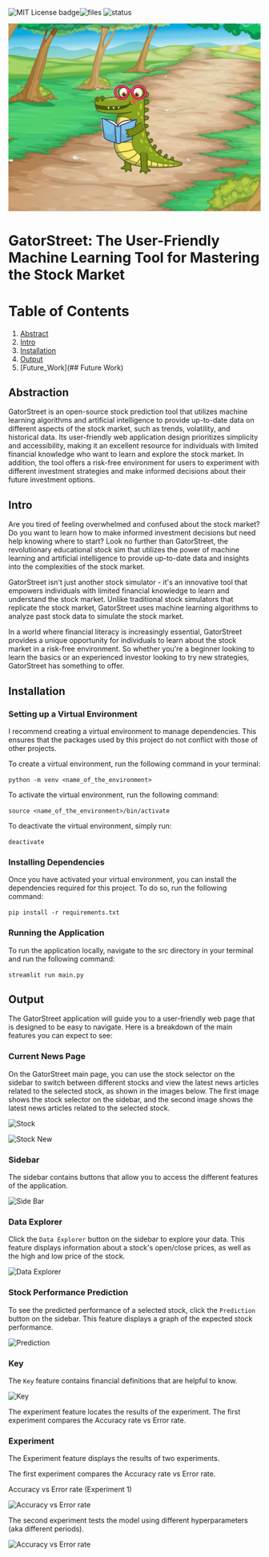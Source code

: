 ![MIT License badge](https://img.shields.io/github/license/ReadyResearchers/GatorStreet)![files](https://img.shields.io/github/directory-file-count/ReadyResearchers/GatorStreet) ![status](https://img.shields.io/github/actions/workflow/status/ReadyResearchers/GatorStreet/main.yml)
<p align="center">
  <img src="img/GatorStreet_Logo.png" />
</p>

# GatorStreet: The User-Friendly Machine Learning Tool for Mastering the Stock Market

# Table of Contents

1. [Abstract](##Abstraction)
2. [Intro](##Intro)
3. [Installation](##Installation )
4. [Output](##Output)
5. [Future_Work](## Future Work)

## Abstraction

GatorStreet is an open-source stock prediction tool that utilizes machine learning algorithms and artificial intelligence to provide up-to-date data on different aspects of the stock market, such as trends, volatility, and historical data. Its user-friendly web application design prioritizes simplicity and accessibility, making it an excellent resource for individuals with limited financial knowledge who want to learn and explore the stock market. In addition, the tool offers a risk-free environment for users to experiment with different investment strategies and make informed decisions about their future investment options.

## Intro

Are you tired of feeling overwhelmed and confused about the stock market? Do you want to learn how to make informed investment decisions but need help knowing where to start? Look no further than GatorStreet, the revolutionary educational stock sim that utilizes the power of machine learning and artificial intelligence to provide up-to-date data and insights into the complexities of the stock market.

GatorStreet isn't just another stock simulator - it's an innovative tool that empowers individuals with limited financial knowledge to learn and understand the stock market. Unlike traditional stock simulators that replicate the stock market, GatorStreet uses machine learning algorithms to analyze past stock data to simulate the stock market.

In a world where financial literacy is increasingly essential, GatorStreet provides a unique opportunity for individuals to learn about the stock market in a risk-free environment. So whether you're a beginner looking to learn the basics or an experienced investor looking to try new strategies, GatorStreet has something to offer. 

## Installation 

### Setting up a Virtual Environment
I recommend creating a virtual environment to manage dependencies. This ensures that the packages used by this project do not conflict with those of other projects.

To create a virtual environment, run the following command in your terminal:

```python -m venv <name_of_the_environment>```

To activate the virtual environment, run the following command:

```source <name_of_the_environment>/bin/activate```

To deactivate the virtual environment, simply run:

```deactivate```

### Installing Dependencies

Once you have activated your virtual environment, you can install the dependencies required for this project. To do so, run the following command:

```pip install -r requirements.txt```

### Running the Application

To run the application locally, navigate to the src directory in your terminal and run the following command:

```streamlit run main.py```

## Output

The GatorStreet application will guide you to a user-friendly web page that is designed to be easy to navigate. Here is a breakdown of the main features you can expect to see:

### Current News Page 

On the GatorStreet main page, you can use the stock selector on the sidebar to switch between different stocks and view the latest news articles related to the selected stock, as shown in the images below. The first image shows the stock selector on the sidebar, and the second image shows the latest news articles related to the selected stock.

![Stock](img/Select.png)

![Stock New](img/news.png)

### Sidebar
The sidebar contains buttons that allow you to access the different features of the application.

![Side Bar](img/side_bar.png)


### Data Explorer

Click the ```Data Explorer``` button on the sidebar to explore your data. This feature displays information about a stock's open/close prices, as well as the high and low price of the stock.

![Data Explorer](img/data.png)

### Stock Performance Prediction

To see the predicted performance of a selected stock, click the ```Prediction``` button on the sidebar. This feature displays a graph of the expected stock performance.

![Prediction](img/prediction.png)


### Key

The ```Key``` feature contains financial definitions that are helpful to know.

![Key](img/key.png)

The experiment feature locates the results of the experiment. The first experiment compares the Accuracy rate vs Error rate. 


### Experiment

The Experiment feature displays the results of two experiments.

The first experiment compares the Accuracy rate vs Error rate.

Accuracy vs Error rate (Experiment 1)

![Accuracy vs Error rate](img/Experiment_1.png)

The second experiment tests the model using different hyperparameters (aka different periods).

![Accuracy vs Error rate](img/Experiment_2.png)

